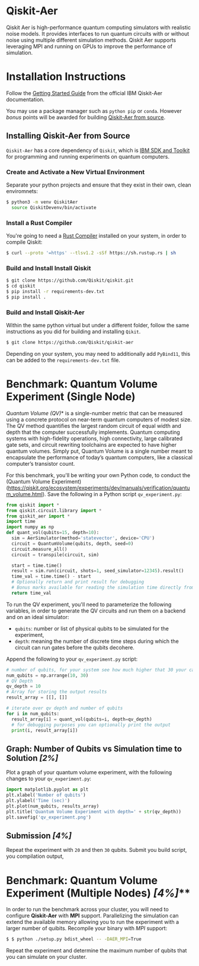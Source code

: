 Qiskit-Aer
===========

Qiskit Aer is high-performance quantum computing simulators with realistic noise models. It provides interfaces to run quantum circuits with or without noise using multiple different simulation methods. Qiskit Aer supports leveraging MPI and running on GPUs to improve the performance of simulation.

# Installation Instructions

Follow the [Getting Started Guide](https://qiskit.org/ecosystem/aer/getting_started.html) from the official IBM Qiskit-Aer documentation.

You may use a package manager such as `python pip` or `conda`. However *bonus* points will be awarded for building [Qiskit-Aer from source](https://github.com/Qiskit/qiskit-aer/blob/main/CONTRIBUTING.md#install-from-source).

## Installing Qiskit-Aer from Source

`Qiskit-Aer` has a core dependency of `Qiskit`, which is [IBM SDK and Toolkit](https://www.ibm.com/quantum/qiskit) for programming and running experiments on quantum computers.

### Create and Activate a New Virtual Environment

Separate your python projects and ensure that they exist in their own, clean enviromnets:

```bash
$ python3 -m venv QiskitAer
  source QiskitDevenv/bin/activate
  ```
### Install a Rust Compiler

You're going to need a [Rust Compiler](https://forge.rust-lang.org/infra/other-installation-methods.html) installed on your system, in order to compile Qiskit:
```bash
$ curl --proto '=https' --tlsv1.2 -sSf https://sh.rustup.rs | sh
```

### Build and Install Install Qiskit

```bash
$ git clone https://github.com/Qiskit/qiskit.git
$ cd qiskit
$ pip install -r requirements-dev.txt
$ pip install .
```

### Build and Install Qiskit-Aer

Within the same python virtual but under a different folder, follow the same instructions as you did for building and installing `Qikit`.

```bash
$ git clone https://github.com/Qiskit/qiskit-aer
```

Depending on your system, you may need to additionally add `PyBind11`, this can be added to the `requirements-dev.txt` file.

# Benchmark: Quantum Volume Experiment (Single Node)

*Quantum Volume (QV)** is a single-number metric that can be measured using a concrete protocol on near-term quantum computers of modest size. The QV method quantifies the largest random circuit of equal width and depth that the computer successfully implements. Quantum computing systems with high-fidelity operations, high connectivity, large calibrated gate sets, and circuit rewriting toolchains are expected to have higher quantum volumes. Simply put, Quantum Volume is a single number meant to encapsulate the performance of today’s quantum computers, like a classical computer’s transistor count.

For this benchmark, you'll be writing your own Python code, to conduct the (Quantum Volume Experiment)(https://qiskit.org/ecosystem/experiments/dev/manuals/verification/quantum_volume.html). Save the following in a Python script `qv_experiment.py`:

```python
from qiskit import *
from qiskit.circuit.library import *
from qiskit_aer import *
import time
import numpy as np
def quant_vol(qubits=15, depth=10):
  sim = AerSimulator(method='statevector', device='CPU')
  circuit = QuantumVolume(qubits, depth, seed=0)
  circuit.measure_all()
  circuit = transpile(circuit, sim)

  start = time.time()
  result = sim.run(circuit, shots=1, seed_simulator=12345).result()
  time_val = time.time() - start
  # Optionally return and print result for debugging
  # Bonus marks available for reading the simulation time directly from `result`
  return time_val
```

To run the QV experiment, you'll need to parameterize the following variables, in order to generate the QV circuits and run them on a backend and on an ideal simulator:
* `qubits`: number or list of physical qubits to be simulated for the experiment,
* `depth`: meaning the number of discrete time steps during which the circuit can run gates before the qubits decohere.

Append the following to your `qv_experiment.py` script:

```python
# number of qubits, for your system see how much higher that 30 your can go...
num_qubits = np.arrange(10, 30)
# QV Depth
qv_depth = 10
# Array for storing the output results
result_array = [[], []]

# iterate over qv depth and number of qubits
for i in num_qubits:
  result_array[i] = quant_vol(qubits=i, depth=qv_depth)
  # for debugging purposes you can optionally print the output
  print(i, result_array[i])

```

## Graph: Number of Qubits vs Simulation time to Solution *[2%]*

Plot a graph of your quantum volume experiment, with the following changes to your `qv_experiment.py`:
```python
import matplotlib.pyplot as plt
plt.xlabel('Number of qubits')
plt.ylabel('Time (sec)')
plt.plot(num_qubits, results_array)
plt.title('Quantum Volume Experiment with depth=' + str(qv_depth))
plt.savefig('qv_experiment.png')
```

## Submission *[4%]*

Repeat the experiment with `20` and then `30` qubits. Submit you build script, you compilation output,

# Benchmark: Quantum Volume Experiment (Multiple Nodes) *[4%]***

In order to run the benchmark across your cluster, you will need to configure **Qiskit-Aer** with **MPI** support. Parallelizing the simulation can extend the available memory allowing you to run the experiment with a larger number of quibits. Recompile your binary with *MPI* support:
```bash
$ $ python ./setup.py bdist_wheel -- -DAER_MPI=True
```

Repeat the experiment and determine the maximum number of qubits that you can simulate on your cluster.
